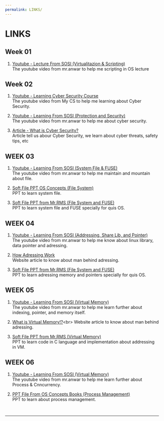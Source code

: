 ```yaml
---
permalink: LINKS/
---
```


# LINKS

## Week 01

1. [Youtube - Lecture From SOSI (Virtualitazion & Scripting)](https://www.youtube.com/watch?v=xFjdbPBNbto)<br>
The youtube video from mr.anwar to help me scripting in OS lecture

## Week 02

1. [Youtube - Learning Cyber Security Course](https://www.youtube.com/watch?v=U_P23SqJaDc)<br>
The youtube video from My CS to help me learning about Cyber Security.

2. [Youtube - Learning From SOSI (Protection and Security)](https://www.youtube.com/watch?v=QpmAKN9j2ks)<br>
The youtube video from mr.anwar to help me about cyber security.

3. [Article - What is Cyber Security?](https://www.kaspersky.com/resource-center/definitions/what-is-cyber-security)<br>
Article tell us abour Cyber Security, we learn about cyber threats, safety tips, etc

## WEEK 03
1. [Youtube - Learning From SOSI (System File & FUSE)](https://www.youtube.com/watch?v=PBkZynNIZWk)<br>
The youtube video from mr.anwar to help me maintain and mountain about file.

2. [Soft File PPT OS Concepts (File System)](https://www.os-book.com/OS10/slide-dir/PPTX-dir/ch13.pptx)<br>
PPT to learn system file.

3. [Soft File PPT from Mr.RMS (File System and FUSE)](https://os.vlsm.org/Slides/os03.pdf)<br>
PPT to learn system file and FUSE specially for quis OS.

## WEEK 04
1. [Youtube - Learning From SOSI (Addressing, Share Lib, and Pointer)](https://www.youtube.com/watch?v=uFj7mKNq1t0)<br>
The youtube video from mr.anwar to help me know about linux library, data pointer and adressing.

2. [How Adressing Work](https://computer.howstuffworks.com/c23.htm)<br>
Website article to know about man behind adressing.

3. [Soft File PPT from Mr.RMS (File System and FUSE)](https://os.vlsm.org/Slides/os04.pdf)<br>
PPT to learn adressing memory and pointers specially for quis OS.

## WEEK 05
1. [Youtube - Learning From SOSI (Virtual Memory)](https://www.youtube.com/watch?v=E7pmf5pySTM&feature=youtu.be)<br>
The youtube video from mr.anwar to help me learn further about indexing, pointer, and memory itself.

2. [What is Virtual Memory!?](https://www.makeuseof.com/virtual-memory-on-linux/#:~:text=Virtual%20memory%20is%20a%20way,the%20kernel%20and%20hardware%20levels.)<br>
Website article to know about man behind adressing.

3. [Soft File PPT from Mr.RMS (Virtual Memory)](https://os.vlsm.org/Slides/os05.pdf)<br>
PPT to learn code in C language and implementation about addressing in VM.

## WEEK 06
1. [Youtube - Learning From SOSI (Virtual Memory)](https://www.youtube.com/watch?v=-pL2fAdb7Kw)<br>
The youtube video from mr.anwar to help me learn further about Process & Cnncurrency.

2. [PPT File From OS Concepts Books (Process Management)](https://www.os-book.com/OS10/slide-dir/PPTX-dir/ch4.pptx)<br>
PPT to learn about process management.
<br>
<hr>
